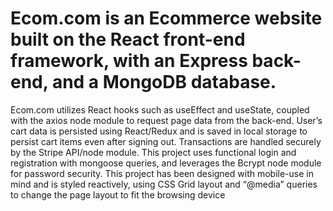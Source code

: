 # Ecom.com is an Ecommerce website built on the React front-end framework, with an Express back-end, and a MongoDB database.
Ecom.com utilizes React hooks such as useEffect and useState, coupled with the axios node module to request page data from the back-end. User’s cart data is persisted using React/Redux and is saved in local storage to persist cart items even after signing out. Transactions are handled securely by the Stripe API/node module. This project uses functional login and registration with mongoose queries, and leverages the Bcrypt node module for password security. This project has been designed with mobile-use in mind and is styled reactively, using CSS Grid layout and “@media” queries to change the page layout to fit the browsing device
